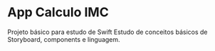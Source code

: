 # App Calculo IMC
Projeto básico para estudo de Swift
Estudo de conceitos básicos de Storyboard, components e linguagem.
